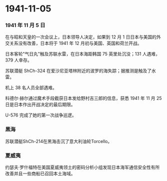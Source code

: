 # 1941-11-05

### 1941 年 11 月 5 日

在与昭和天皇的一次会议上，日本领导人决定，如果到 12 月 1
日日本与美国的外交关系没有改善，日本将于 1941 年 12
月初与美国、英国和荷兰开战。

日本客轮"气日丸"触及苏联水雷，在日本海距韩国 75 英里处沉没；131
人遇难，379 人幸存。

苏联潜艇 ShCh-324 在爱沙尼亚塔林附近的波罗的海失踪；据推测是触及了水雷。

机上 38 名人员全部遇难。

科德尔·赫尔通过魔术手段截获日本发给野村吉三郎的信息，获悉 1941 年 11 月
25 日是日本作出开战决定的最后期限。

U-576 完成了她的第一次战争巡逻。

### 黑海

苏联潜艇ShCh-214在黑海击沉了意大利油轮Torcello。

### 夏威夷

约瑟夫·罗什福特在美国夏威夷领土的密码分析小组发现日本海军通信安全性有所改善并且一些商船已召回本土海域。